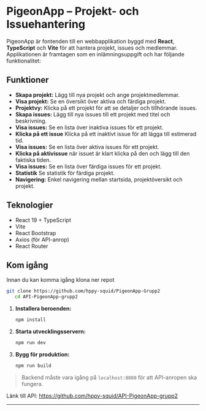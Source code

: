 # PigeonApp – Projekt- och Issuehantering

PigeonApp är fontenden till en webbapplikation byggd med **React**, **TypeScript** och **Vite** för att hantera projekt, issues och medlemmar. Applikationen är framtagen som en inlämningsuppgift och har följande funktionalitet:

## Funktioner

- **Skapa projekt:** Lägg till nya projekt och ange projektmedlemmar.
- **Visa projekt:** Se en översikt över aktiva och färdiga projekt.
- **Projektvy:** Klicka på ett projekt för att se detaljer och tillhörande issues.
- **Skapa issues:** Lägg till nya issues till ett projekt med titel och beskrivning.
- **Visa issues:** Se en lista över inaktiva issues för ett projekt.
- **Klicka på ett issue** Klicka på ett inaktivt issue för att lägga till estimerad tid.
- **Visa issues:** Se en lista över aktiva issues för ett projekt.
- **Klicka på aktivissue** när issuet är klart klicka på den och lägg till den faktiska tiden.
- **Visa issues:** Se en lista över färdiga issues för ett projekt.
- **Statistik** Se statistik för färdiga projekt.
- **Navigering:** Enkel navigering mellan startsida, projektöversikt och projekt.

## Teknologier

- React 19 + TypeScript
- Vite
- React Bootstrap
- Axios (för API-anrop)
- React Router

## Kom igång

Innan du kan komma igång klona ner repot

```sh
git clone https://github.com/hppy-squid/PigeonApp-Grupp2
   cd API-PigeonApp-grupp2
```

1. **Installera beroenden:**
   ```sh
   npm install
   ```
2. **Starta utvecklingsservern:**
   ```sh
   npm run dev
   ```
3. **Bygg för produktion:**
   ```sh
   npm run build
   ```

> Backend måste vara igång på `localhost:8080` för att API-anropen ska fungera.

Länk till API: https://github.com/hppy-squid/API-PigeonApp-grupp2

---
